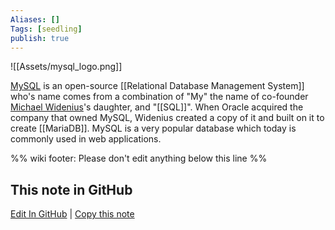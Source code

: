 ```yaml
---
Aliases: []
Tags: [seedling]
publish: true
---
```


![[Assets/mysql_logo.png]]

[MySQL](https://en.wikipedia.org/wiki/MySQL) is an open-source [[Relational Database Management System]] who's name comes from a combination of "My" the name of co-founder [Michael Widenius](https://en.wikipedia.org/wiki/Michael_Widenius "Michael Widenius")'s daughter, and "[[SQL]]". When Oracle acquired the company that owned MySQL, Widenius created a copy of it and built on it to create [[MariaDB]]. MySQL is a very popular database which today is commonly used in web applications.

%% wiki footer: Please don't edit anything below this line %%

## This note in GitHub

<span class="git-footer">[Edit In GitHub](https://github.dev/data-engineering-community/data-engineering-wiki/blob/main/Tools/MySQL.md "git-hub-edit-note") | [Copy this note](https://raw.githubusercontent.com/data-engineering-community/data-engineering-wiki/main/Tools/MySQL.md "git-hub-copy-note") </span>

